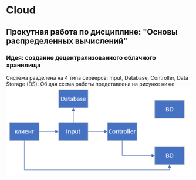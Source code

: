 # Cloud
## Прокутная работа по дисциплине: "Основы распределенных вычислений"
### Идея: создание децентрализованного облачного хранилища
Система разделена на 4 типа серверов: Input, Database, Controller, Data Storage (DS). Общая схема работы представлена на рисунке ниже:
![общая схема работы](https://github.com/ARnoD0rian/Cloud/blob/main/images/genaral%20sheme%20of%20work.png)
 

